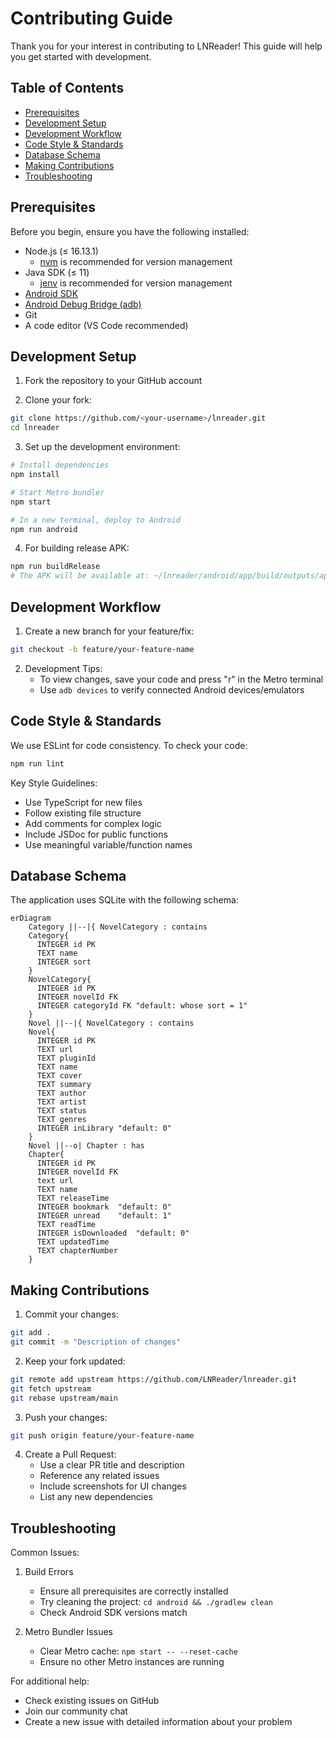 # Contributing Guide

Thank you for your interest in contributing to LNReader! This guide will help you get started with development.

## Table of Contents
- [Prerequisites](#prerequisites)
- [Development Setup](#development-setup)
- [Development Workflow](#development-workflow)
- [Code Style & Standards](#code-style--standards)
- [Database Schema](#database-schema)
- [Making Contributions](#making-contributions)
- [Troubleshooting](#troubleshooting)

## Prerequisites

Before you begin, ensure you have the following installed:

- Node.js (≤ 16.13.1)
  - [nvm](https://github.com/nvm-sh/nvm) is recommended for version management
- Java SDK (≤ 11)
  - [jenv](https://www.jenv.be/) is recommended for version management
- [Android SDK](https://developer.android.com/studio)
- [Android Debug Bridge (adb)](https://developer.android.com/studio/command-line/adb)
- Git
- A code editor (VS Code recommended)

## Development Setup

1. Fork the repository to your GitHub account

2. Clone your fork:
```bash
git clone https://github.com/<your-username>/lnreader.git
cd lnreader
```

3. Set up the development environment:
```bash
# Install dependencies
npm install

# Start Metro bundler
npm start

# In a new terminal, deploy to Android
npm run android
```

4. For building release APK:
```bash
npm run buildRelease
# The APK will be available at: ~/lnreader/android/app/build/outputs/apk/release/
```

## Development Workflow

1. Create a new branch for your feature/fix:
```bash
git checkout -b feature/your-feature-name
```

2. Development Tips:
   - To view changes, save your code and press "r" in the Metro terminal
   - Use `adb devices` to verify connected Android devices/emulators

## Code Style & Standards

We use ESLint for code consistency. To check your code:

```bash
npm run lint
```

Key Style Guidelines:
- Use TypeScript for new files
- Follow existing file structure
- Add comments for complex logic
- Include JSDoc for public functions
- Use meaningful variable/function names

## Database Schema

The application uses SQLite with the following schema:

```mermaid
erDiagram
    Category ||--|{ NovelCategory : contains
    Category{
      INTEGER id PK
      TEXT name
      INTEGER sort
    }
    NovelCategory{
      INTEGER id PK
      INTEGER novelId FK
      INTEGER categoryId FK "default: whose sort = 1"
    }
    Novel ||--|{ NovelCategory : contains
    Novel{
      INTEGER id PK
      TEXT url
      TEXT pluginId
      TEXT name
      TEXT cover
      TEXT summary
      TEXT author
      TEXT artist
      TEXT status
      TEXT genres
      INTEGER inLibrary "default: 0"
    }
    Novel ||--o| Chapter : has
    Chapter{
      INTEGER id PK
      INTEGER novelId FK
      text url
      TEXT name
      TEXT releaseTime
      INTEGER bookmark  "default: 0"
      INTEGER unread    "default: 1"
      TEXT readTime
      INTEGER isDownloaded  "default: 0"
      TEXT updatedTime
      TEXT chapterNumber
    }
```

## Making Contributions

1. Commit your changes:
```bash
git add .
git commit -m "Description of changes"
```

2. Keep your fork updated:
```bash
git remote add upstream https://github.com/LNReader/lnreader.git
git fetch upstream
git rebase upstream/main
```

3. Push your changes:
```bash
git push origin feature/your-feature-name
```

4. Create a Pull Request:
   - Use a clear PR title and description
   - Reference any related issues
   - Include screenshots for UI changes
   - List any new dependencies

## Troubleshooting

Common Issues:
1. Build Errors
   - Ensure all prerequisites are correctly installed
   - Try cleaning the project: `cd android && ./gradlew clean`
   - Check Android SDK versions match

2. Metro Bundler Issues
   - Clear Metro cache: `npm start -- --reset-cache`
   - Ensure no other Metro instances are running

For additional help:
- Check existing issues on GitHub
- Join our community chat
- Create a new issue with detailed information about your problem
